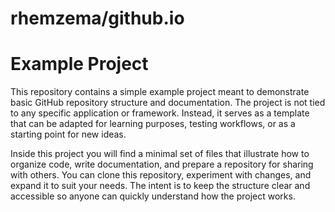 # <a> rhemzema/github.io <a>

# Example Project

This repository contains a simple example project meant to demonstrate basic GitHub repository structure and documentation. The project is not tied to any specific application or framework. Instead, it serves as a template that can be adapted for learning purposes, testing workflows, or as a starting point for new ideas.

Inside this project you will find a minimal set of files that illustrate how to organize code, write documentation, and prepare a repository for sharing with others. You can clone this repository, experiment with changes, and expand it to suit your needs. The intent is to keep the structure clear and accessible so anyone can quickly understand how the project works.
